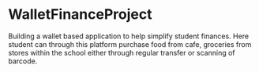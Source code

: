 # WalletFinanceProject

Building a wallet based application to help simplify student finances. Here student can through this platform purchase food from cafe, groceries from stores within
the school either through regular transfer or scanning of barcode. 
